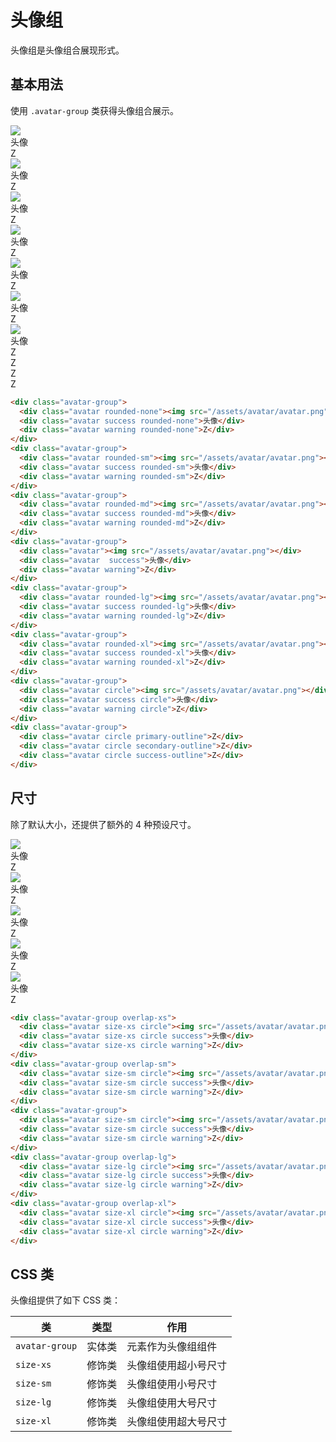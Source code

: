 # 头像组

头像组是头像组合展现形式。

## 基本用法

使用 `.avatar-group` 类获得头像组合展示。

<Example class="flex gap-4 flex-wrap items-end">
  <div class="avatar-group">
    <div class="avatar rounded-none"><img src="/assets/avatar/avatar.png"></div>
    <div class="avatar success rounded-none">头像</div>
    <div class="avatar warning rounded-none">Z</div>
  </div>
  <div class="avatar-group">
    <div class="avatar rounded-sm"><img src="/assets/avatar/avatar.png"></div>
    <div class="avatar success rounded-sm">头像</div>
    <div class="avatar warning rounded-sm">Z</div>
  </div>
  <div class="avatar-group">
    <div class="avatar rounded-md"><img src="/assets/avatar/avatar.png"></div>
    <div class="avatar success rounded-md">头像</div>
    <div class="avatar warning rounded-md">Z</div>
  </div>
  <div class="avatar-group">
    <div class="avatar"><img src="/assets/avatar/avatar.png"></div>
    <div class="avatar  success">头像</div>
    <div class="avatar warning">Z</div>
  </div>
  <div class="avatar-group">
    <div class="avatar rounded-lg"><img src="/assets/avatar/avatar.png"></div>
    <div class="avatar success rounded-lg">头像</div>
    <div class="avatar warning rounded-lg">Z</div>
  </div>
  <div class="avatar-group">
    <div class="avatar rounded-xl"><img src="/assets/avatar/avatar.png"></div>
    <div class="avatar success rounded-xl">头像</div>
    <div class="avatar warning rounded-xl">Z</div>
  </div>
  <div class="avatar-group">
    <div class="avatar circle"><img src="/assets/avatar/avatar.png"></div>
    <div class="avatar success circle">头像</div>
    <div class="avatar warning circle">Z</div>
  </div>
  <div class="avatar-group">
    <div class="avatar circle primary-outline">Z</div>
    <div class="avatar circle secondary-outline">Z</div>
    <div class="avatar circle success-outline">Z</div>
  </div>
</Example>

```html
<div class="avatar-group">
  <div class="avatar rounded-none"><img src="/assets/avatar/avatar.png"></div>
  <div class="avatar success rounded-none">头像</div>
  <div class="avatar warning rounded-none">Z</div>
</div>
<div class="avatar-group">
  <div class="avatar rounded-sm"><img src="/assets/avatar/avatar.png"></div>
  <div class="avatar success rounded-sm">头像</div>
  <div class="avatar warning rounded-sm">Z</div>
</div>
<div class="avatar-group">
  <div class="avatar rounded-md"><img src="/assets/avatar/avatar.png"></div>
  <div class="avatar success rounded-md">头像</div>
  <div class="avatar warning rounded-md">Z</div>
</div>
<div class="avatar-group">
  <div class="avatar"><img src="/assets/avatar/avatar.png"></div>
  <div class="avatar  success">头像</div>
  <div class="avatar warning">Z</div>
</div>
<div class="avatar-group">
  <div class="avatar rounded-lg"><img src="/assets/avatar/avatar.png"></div>
  <div class="avatar success rounded-lg">头像</div>
  <div class="avatar warning rounded-lg">Z</div>
</div>
<div class="avatar-group">
  <div class="avatar rounded-xl"><img src="/assets/avatar/avatar.png"></div>
  <div class="avatar success rounded-xl">头像</div>
  <div class="avatar warning rounded-xl">Z</div>
</div>
<div class="avatar-group">
  <div class="avatar circle"><img src="/assets/avatar/avatar.png"></div>
  <div class="avatar success circle">头像</div>
  <div class="avatar warning circle">Z</div>
</div>
<div class="avatar-group">
  <div class="avatar circle primary-outline">Z</div>
  <div class="avatar circle secondary-outline">Z</div>
  <div class="avatar circle success-outline">Z</div>
</div>
```

## 尺寸

除了默认大小，还提供了额外的 4 种预设尺寸。

<Example class="flex gap-4 flex-wrap items-end">
  <div class="avatar-group overlap-xs">
    <div class="avatar size-xs circle"><img src="/assets/avatar/avatar.png"></div>
    <div class="avatar size-xs circle success">头像</div>
    <div class="avatar size-xs circle warning">Z</div>
  </div>
  <div class="avatar-group overlap-sm">
    <div class="avatar size-sm circle"><img src="/assets/avatar/avatar.png"></div>
    <div class="avatar size-sm circle success">头像</div>
    <div class="avatar size-sm circle warning">Z</div>
  </div>
  <div class="avatar-group">
    <div class="avatar size-sm circle"><img src="/assets/avatar/avatar.png"></div>
    <div class="avatar size-sm circle success">头像</div>
    <div class="avatar size-sm circle warning">Z</div>
  </div>
  <div class="avatar-group overlap-lg">
    <div class="avatar size-lg circle"><img src="/assets/avatar/avatar.png"></div>
    <div class="avatar size-lg circle success">头像</div>
    <div class="avatar size-lg circle warning">Z</div>
  </div>
  <div class="avatar-group overlap-xl">
    <div class="avatar size-xl circle"><img src="/assets/avatar/avatar.png"></div>
    <div class="avatar size-xl circle success">头像</div>
    <div class="avatar size-xl circle warning">Z</div>
  </div>
</Example>

```html
<div class="avatar-group overlap-xs">
  <div class="avatar size-xs circle"><img src="/assets/avatar/avatar.png"></div>
  <div class="avatar size-xs circle success">头像</div>
  <div class="avatar size-xs circle warning">Z</div>
</div>
<div class="avatar-group overlap-sm">
  <div class="avatar size-sm circle"><img src="/assets/avatar/avatar.png"></div>
  <div class="avatar size-sm circle success">头像</div>
  <div class="avatar size-sm circle warning">Z</div>
</div>
<div class="avatar-group">
  <div class="avatar size-sm circle"><img src="/assets/avatar/avatar.png"></div>
  <div class="avatar size-sm circle success">头像</div>
  <div class="avatar size-sm circle warning">Z</div>
</div>
<div class="avatar-group overlap-lg">
  <div class="avatar size-lg circle"><img src="/assets/avatar/avatar.png"></div>
  <div class="avatar size-lg circle success">头像</div>
  <div class="avatar size-lg circle warning">Z</div>
</div>
<div class="avatar-group overlap-xl">
  <div class="avatar size-xl circle"><img src="/assets/avatar/avatar.png"></div>
  <div class="avatar size-xl circle success">头像</div>
  <div class="avatar size-xl circle warning">Z</div>
</div>
```

## CSS 类

头像组提供了如下 CSS 类：

| 类        | 类型           | 作用  |
| ------------- |:-------------:| ----- |
| `avatar-group`      | 实体类 | 元素作为头像组组件 |
| `size-xs`      | 修饰类      |   头像组使用超小号尺寸 |
| `size-sm`      | 修饰类      |   头像组使用小号尺寸 |
| `size-lg`      | 修饰类      |   头像组使用大号尺寸 |
| `size-xl`      | 修饰类      |   头像组使用超大号尺寸 |
